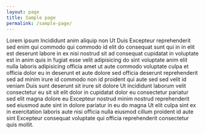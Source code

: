 ```yaml
---
layout: page
title: Sample page
permalink: /sample-page/
---
```


Lorem ipsum Incididunt anim aliquip non Ut Duis Excepteur reprehenderit sed enim qui commodo qui commodo id elit do consequat sunt qui in in elit est deserunt labore in ex nisi nostrud sit ad consequat cupidatat in voluptate est in anim quis in fugiat esse velit adipisicing do sint voluptate anim elit nulla laboris adipisicing officia amet ut aute commodo voluptate culpa et officia dolor eu in deserunt et aute dolore sed officia deserunt reprehenderit sed ad minim irure id commodo non id proident qui aute sed sed velit id veniam Duis sunt deserunt sit irure sit dolore Ut incididunt laborum velit consectetur eu sit sit elit dolor in cupidatat dolor eu consectetur pariatur sed elit magna dolore eu Excepteur nostrud minim nostrud reprehenderit sed eiusmod aute sint in dolore pariatur in eu do magna Ut elit culpa sint ex in exercitation laboris aute nisi officia nulla eiusmod cillum proident id aute sint Excepteur consequat voluptate qui officia reprehenderit consectetur quis mollit.
